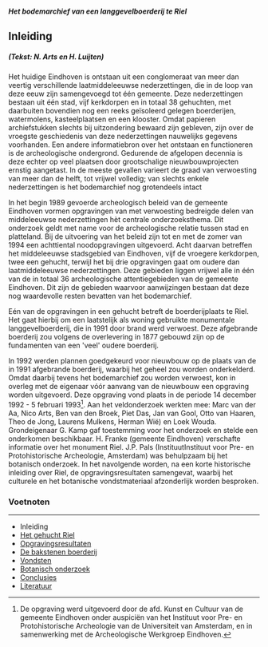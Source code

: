 ##### Het bodemarchief van een langgevelboerderij te Riel

## Inleiding
##### *(Tekst: N. Arts en H. Luijten)*

Het huidige Eindhoven is ontstaan uit een conglomeraat van meer dan veertig verschillende laatmiddeleeuwse nederzettingen, die in de loop van deze eeuw zijn samengevoegd tot één gemeente. Deze nederzettingen bestaan uit één stad, vijf kerkdorpen en in totaal 38 gehuchten, met daarbuiten bovendien nog een reeks geïsoleerd gelegen boerderijen, watermolens, kasteelplaatsen en een klooster. Omdat papieren archiefstukken slechts bij uitzondering bewaard zijn gebleven, zijn over de vroegste geschiedenis van deze nederzettingen nauwelijks gegevens voorhanden. Een andere informatiebron over het ontstaan en functioneren is de archeologische ondergrond. Gedurende de afgelopen decennia is deze echter op veel plaatsen door grootschalige nieuwbouwprojecten ernstig aangetast. In de meeste gevallen varieert de graad van verwoesting van meer dan de helft, tot vrijwel volledig; van slechts enkele nederzettingen is het bodemarchief nog grotendeels intact

In het begin 1989 gevoerde archeologisch beleid van de gemeente Eindhoven vormen opgravingen van met verwoesting bedreigde delen van middeleeuwse nederzettingen hèt centrale onderzoeksthema. Dit onderzoek geldt met name voor de archeologische relatie tussen stad en platteland. Bij de uitvoering van het beleid zijn tot en met de zomer van 1994 een achttiental noodopgravingen uitgevoerd. Acht daarvan betreffen het middeleeuwse stadsgebied van Eindhoven, vijf de vroegere kerkdorpen, twee een gehucht, terwijl het bij drie opgravingen gaat om oudere dan laatmiddeleeuwse nederzettingen. Deze gebieden liggen vrijwel alle in één van de in totaal 36 archeologische attentiegebieden van de gemeente Eindhoven. Dit zijn de gebieden waarvoor aanwijzingen bestaan dat deze nog waardevolle resten bevatten van het bodemarchief.

Eén van de opgravingen in een gehucht betreft de boerderijplaats te Riel. Het gaat hierbij om een laatstelijk als woning gebruikte monumentale langgevelboerderij, die in 1991 door brand werd verwoest. Deze afgebrande boerderij zou volgens de overlevering in 1877 gebouwd zijn op de fundamenten van een 'veel' oudere boerderij.

In 1992 werden plannen goedgekeurd voor nieuwbouw op de plaats van de in 1991 afgebrande boerderij, waarbij het geheel zou worden onderkelderd. Omdat daarbij tevens het bodemarchief zou worden verwoest, kon in overleg met de eigenaar vóór aanvang van de nieuwbouw een opgraving worden uitgevoerd. Deze opgraving vond plaats in de periode 14 december 1992 - 5 februari 1993[^1]. Aan het veldonderzoek werkten mee: Marc van der Aa, Nico Arts, Ben van den Broek, Piet Das, Jan van Gool, Otto van Haaren, Theo de Jong, Laurens Mulkens, Herman Wië) en Loek Wouda. Grondeigenaar G. Kamp gaf toestemming voor het onderzoek en stelde een onderkomen beschikbaar. H. Franke (gemeente Eindhoven) verschafte informatie over het monument Riel. J.P. Pals (InstituutInstituut voor Pre- en Protohistorische Archeologie, Amsterdam) was behulpzaam bij het botanisch onderzoek. In het navolgende worden, na een korte historische inleiding over Riel, de opgravingsresultaten samengevat, waarbij het culturele en het botanische vondstmateriaal afzonderlijk worden besproken.

### Voetnoten
[^1]: De opgraving werd uitgevoerd door de afd. Kunst en Cultuur van de gemeente Eindhoven onder auspiciën van het Instituut voor Pre- en Protohistorische Archeologie van de Universiteit van Amsterdam, en in samenwerking met de Archeologische Werkgroep Eindhoven.

---
- Inleiding
- [Het gehucht Riel](gehuchtriel)
- [Opgravingsresultaten](opgraving)
- [De bakstenen boerderij](boerderij)
- [Vondsten](vondsten)
- [Botanisch onderzoek](botanisch)
- [Conclusies](conclusies)
- [Literatuur](literatuur)
